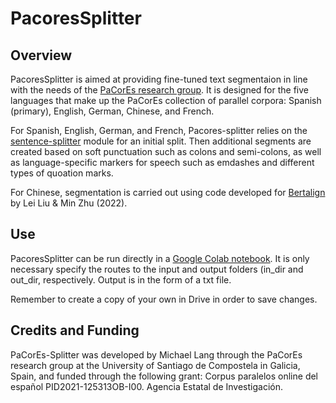 # PacoresSplitter

## Overview
PacoresSplitter is aimed at providing fine-tuned text segmentaion in line with the needs of the [PaCorEs research group](https://www.pacores.eu/). It is designed for the five languages that make up the PaCorEs collection of parallel corpora: Spanish (primary), English, German, Chinese, and French.

For Spanish, English, German, and French, Pacores-splitter relies on the [sentence-splitter](https://pypi.org/project/sentence-splitter/) module for an initial split. Then additional segments are created based on soft punctuation such as colons and semi-colons, as well as language-specific markers for speech such as emdashes and different types of quoation marks.

For Chinese, segmentation is carried out using code developed for [Bertalign](https://github.com/bfsujason/bertalign/tree/main) by Lei Liu & Min Zhu (2022).

## Use
PacoresSplitter can be run directly in a [Google Colab notebook](https://colab.research.google.com/drive/1iWqQQE9PuiGy4MmjLfV6KSEmLMafNZqM?usp=sharing). It is only necessary specify the routes to the input and output folders (in_dir and out_dir, respectively. Output is in the form of a txt file.

Remember to create a copy of your own in Drive in order to save changes.

## Credits and Funding
PaCorEs-Splitter was developed by Michael Lang through the PaCorEs research group at the University of Santiago de Compostela in Galicia, Spain, and funded through the following grant: Corpus paralelos online del español PID2021-125313OB-I00. Agencia Estatal de Investigación.
